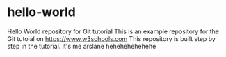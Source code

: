 # hello-world
Hello World repository for Git tutorial
This is an example repository for the Git tutoial on
https://www.w3schools.com
This repository is built step by step in the tutorial.
it's me arslane hehehehehehehe
